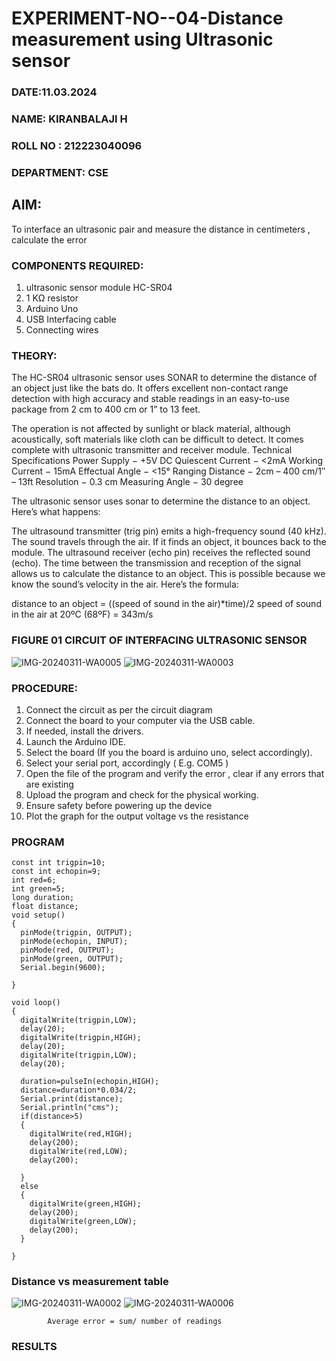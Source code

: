 # EXPERIMENT-NO--04-Distance measurement using Ultrasonic sensor
 ###  DATE:11.03.2024

###  NAME: KIRANBALAJI H
###  ROLL NO : 212223040096
###  DEPARTMENT: CSE
## AIM: 
To interface an ultrasonic pair and measure the distance in centimeters , calculate the error
 
### COMPONENTS REQUIRED:
1.	ultrasonic sensor module HC-SR04
2.	1 KΩ resistor 
3.	Arduino Uno 
4.	USB Interfacing cable 
5.	Connecting wires 


### THEORY: 
The HC-SR04 ultrasonic sensor uses SONAR to determine the distance of an object just like the bats do. It offers excellent non-contact range detection with high accuracy and stable readings in an easy-to-use package from 2 cm to 400 cm or 1” to 13 feet.

The operation is not affected by sunlight or black material, although acoustically, soft materials like cloth can be difficult to detect. It comes complete with ultrasonic transmitter and receiver module.
Technical Specifications
Power Supply − +5V DC
Quiescent Current − <2mA
Working Current − 15mA
Effectual Angle − <15°
Ranging Distance − 2cm – 400 cm/1″ – 13ft
Resolution − 0.3 cm
Measuring Angle − 30 degree

The ultrasonic sensor uses sonar to determine the distance to an object. Here’s what happens:

The ultrasound transmitter (trig pin) emits a high-frequency sound (40 kHz).
The sound travels through the air. If it finds an object, it bounces back to the module.
The ultrasound receiver (echo pin) receives the reflected sound (echo).
The time between the transmission and reception of the signal allows us to calculate the distance to an object. This is possible because we know the sound’s velocity in the air. Here’s the formula:

distance to an object = ((speed of sound in the air)*time)/2
speed of sound in the air at 20ºC (68ºF) = 343m/s

### FIGURE 01 CIRCUIT OF INTERFACING ULTRASONIC SENSOR 


![IMG-20240311-WA0005](https://github.com/KiranbalajiH/Experiment--04-Interfacing-digital-output-with-arduino-ultrasonic-sensor/assets/149135475/3f74c6ad-88f9-4d10-b949-d6f0f34ce3aa)
![IMG-20240311-WA0003](https://github.com/KiranbalajiH/Experiment--04-Interfacing-digital-output-with-arduino-ultrasonic-sensor/assets/149135475/284de919-1c18-49f9-a7f8-220051c7e8be)



### PROCEDURE:
1.	Connect the circuit as per the circuit diagram 
2.	Connect the board to your computer via the USB cable.
3.	If needed, install the drivers.
4.	Launch the Arduino IDE.
5.	Select the board (If you the board is arduino uno, select accordingly).
6.	Select your serial port, accordingly ( E.g. COM5 )
7.	Open the file of the program  and verify the error , clear if any errors that are existing 
8.	Upload the program and check for the physical working. 
9.	Ensure safety before powering up the device 
10.	Plot the graph for the output voltage vs the resistance 


### PROGRAM 
```
const int trigpin=10;
const int echopin=9;
int red=6;
int green=5;
long duration;
float distance;
void setup()
{
  pinMode(trigpin, OUTPUT);
  pinMode(echopin, INPUT);
  pinMode(red, OUTPUT);
  pinMode(green, OUTPUT);
  Serial.begin(9600);
   
}

void loop()
{
  digitalWrite(trigpin,LOW);
  delay(20);
  digitalWrite(trigpin,HIGH);
  delay(20);
  digitalWrite(trigpin,LOW);
  delay(20);
  
  duration=pulseIn(echopin,HIGH);
  distance=duration*0.034/2;
  Serial.print(distance);
  Serial.println("cms");
  if(distance>5)
  {
    digitalWrite(red,HIGH);
    delay(200);
    digitalWrite(red,LOW);
    delay(200);
    
  }
  else
  {
    digitalWrite(green,HIGH);
    delay(200);
    digitalWrite(green,LOW);
    delay(200);
  }
  
}
`````````
### Distance vs measurement table 

![IMG-20240311-WA0002](https://github.com/KiranbalajiH/Experiment--04-Interfacing-digital-output-with-arduino-ultrasonic-sensor/assets/149135475/b7fa8d2a-418d-4b53-92b9-e153de8a483e)
![IMG-20240311-WA0006](https://github.com/KiranbalajiH/Experiment--04-Interfacing-digital-output-with-arduino-ultrasonic-sensor/assets/149135475/cba366a7-3230-4e51-87d0-5e533d2ba100)

			Average error = sum/ number of readings 
   
### RESULTS



 
